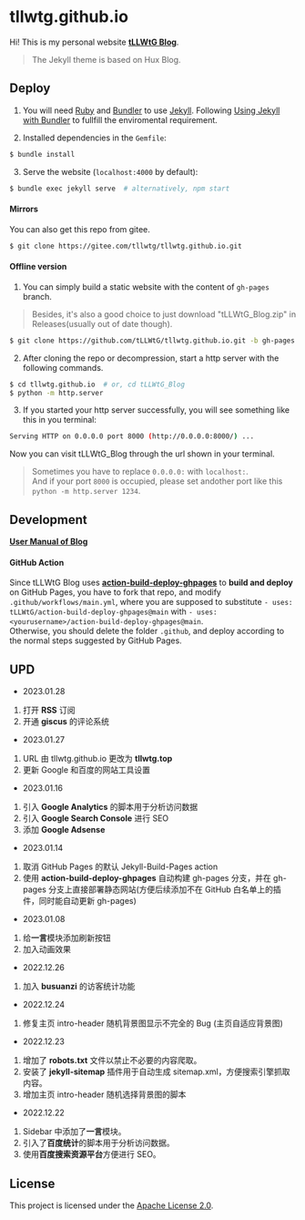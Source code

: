 # tllwtg.github.io

Hi! This is my personal website **[tLLWtG Blog](https://tllwtg.github.io)**.

> The Jekyll theme is based on Hux Blog.

## Deploy

1. You will need [Ruby](https://www.ruby-lang.org/en/) and [Bundler](https://bundler.io/) to use [Jekyll](https://jekyllrb.com/). Following [Using Jekyll with Bundler](https://jekyllrb.com/tutorials/using-jekyll-with-bundler/) to fullfill the enviromental requirement.

2. Installed dependencies in the `Gemfile`:

```sh
$ bundle install 
```

3. Serve the website (`localhost:4000` by default):

```sh
$ bundle exec jekyll serve  # alternatively, npm start
```

#### Mirrors

You can also get this repo from gitee.

```sh
$ git clone https://gitee.com/tllwtg/tllwtg.github.io.git
```

#### Offline version

1. You can simply build a static website with the content of `gh-pages` branch.
> Besides, it's also a good choice to just download "tLLWtG_Blog.zip" in Releases(usually out of date though).

```sh
$ git clone https://github.com/tLLWtG/tllwtg.github.io.git -b gh-pages
```

2. After cloning the repo or decompression, start a http server with the following commands.

```sh
$ cd tllwtg.github.io  # or, cd tLLWtG_Blog
$ python -m http.server
```

3. If you started your http server successfully, you will see something like this in you terminal:

```sh
Serving HTTP on 0.0.0.0 port 8000 (http://0.0.0.0:8000/) ...
```

Now you can visit tLLWtG_Blog through the url shown in your terminal.
> Sometimes you have to replace `0.0.0.0:` with `localhost:`.  
> And if your port `8000` is occupied, please set andother port like this `python -m http.server 1234`.

## Development

**[User Manual of Blog](_doc/Manual.md)**

#### GitHub Action

Since tLLWtG Blog uses [**action-build-deploy-ghpages**](https://github.com/EdricChan03/action-build-deploy-ghpages) to **build and deploy** on GitHub Pages, you have to fork that repo, and modify `.github/workflows/main.yml`, where you are supposed to substitute `- uses: tLLWtG/action-build-deploy-ghpages@main` with `- uses: <yourusername>/action-build-deploy-ghpages@main`.  
Otherwise, you should delete the folder `.github`, and deploy according to the normal steps suggested by GitHub Pages.

## UPD

* 2023.01.28

1. 打开 **RSS** 订阅
2. 开通 **giscus** 的评论系统

* 2023.01.27

1. URL 由 tllwtg.github.io 更改为 **tllwtg.top**
2. 更新 Google 和百度的网站工具设置

* 2023.01.16

1. 引入 **Google Analytics** 的脚本用于分析访问数据
2. 引入 **Google Search Console** 进行 SEO
3. 添加 **Google Adsense**

* 2023.01.14

1. 取消 GitHub Pages 的默认 Jekyll-Build-Pages action
2. 使用 **action-build-deploy-ghpages** 自动构建 gh-pages 分支，并在 gh-pages 分支上直接部署静态网站(方便后续添加不在 GitHub 白名单上的插件，同时能自动更新 gh-pages)

* 2023.01.08

1. 给**一言**模块添加刷新按钮
2. 加入动画效果

* 2022.12.26

1. 加入 **busuanzi** 的访客统计功能

* 2022.12.24

1. 修复主页 intro-header 随机背景图显示不完全的 Bug (主页自适应背景图)

* 2022.12.23
  
1. 增加了 **robots.txt** 文件以禁止不必要的内容爬取。
2. 安装了 **jekyll-sitemap** 插件用于自动生成 sitemap.xml，方便搜索引擎抓取内容。
3. 增加主页 intro-header 随机选择背景图的脚本

* 2022.12.22

1. Sidebar 中添加了**一言**模块。
2. 引入了**百度统计**的脚本用于分析访问数据。
3. 使用**百度搜索资源平台**方便进行 SEO。

## License

This project is licensed under the [Apache License 2.0](https://github.com/tLLWtG/tLLWtG.github.io/blob/main/LICENSE).
